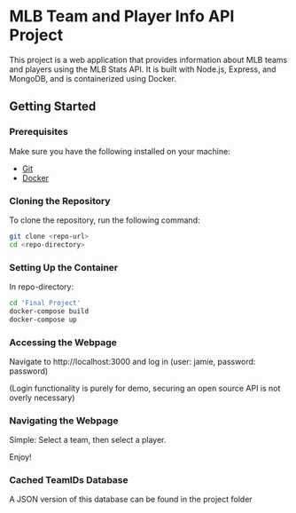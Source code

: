 # MLB Team and Player Info API Project

This project is a web application that provides information about MLB teams and players using the MLB Stats API. It is built with Node.js, Express, and MongoDB, and is containerized using Docker.

## Getting Started

### Prerequisites

Make sure you have the following installed on your machine:
- [Git](https://git-scm.com/)
- [Docker](https://www.docker.com/)

### Cloning the Repository

To clone the repository, run the following command:

```sh
git clone <repo-url>
cd <repo-directory>
```

### Setting Up the Container

In repo-directory:

```sh
cd 'Final Project'
docker-compose build
docker-compose up
```

### Accessing the Webpage

Navigate to http://localhost:3000 and log in (user: jamie, password: password)

(Login functionality is purely for demo, securing an open source API is not overly necessary)

### Navigating the Webpage

Simple: Select a team, then select a player.

Enjoy!

### Cached TeamIDs Database

A JSON version of this database can be found in the project folder

